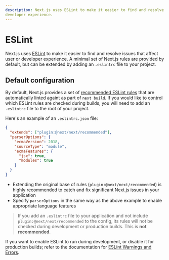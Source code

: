 ```yaml
---
description: Next.js uses ESLint to make it easier to find and resolve issues that affect user or
developer experience.
---
```


# ESLint

Next.js uses [ESLint](https://eslint.org/) to make it easier to find and resolve issues that affect
user or developer experience. A minimal set of Next.js rules are provided by default, but can be
extended by adding an `.eslintrc` file to your project.

## Default configuration

By default, Next.js provides a set of [recommended ESLint
rules](https://github.com/vercel/next.js/blob/canary/packages/eslint-plugin-next/lib/index.js#L10-L18)
that are automatically linted againt as part of `next build`. If you would like to control which
ESLint rules are checked during builds, you will need to add an `.eslintrc` file to the root of your
project.

Here's an example of an `.eslintrc.json` file:

```json
{
  "extends": ["plugin:@next/next/recommended"],
  "parserOptions": {
    "ecmaVersion": 2018,
    "sourceType": "module",
    "ecmaFeatures": {
      "jsx": true,
      "modules": true
    }
  }
}
```

- Extending the original base of rules (`plugin:@next/next/recommended`) is highly recommended to
  catch and fix significant Next.js issues in your application
- Specify `parserOptions` in the same way as the above example to enable appropriate language
  features

> If you add an `.eslintrc` file to your application and not include `plugin:@next/next/recommended`
> to the config, its rules will not be checked during development or production builds. This is
> **not recommended**.

If you want to enable ESLint to run during development, or disable it for production builds; refer
to the documentation for [ESLint Warnings and
Errors](/docs/api-reference/next.config.js/eslint-warnings-errors.md).
